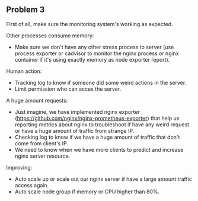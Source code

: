 
## Problem 3
First of all, make sure the monitoring system's working as expected.

Other processes consume memory:
- Make sure we don't have any other stress process to server (use process exporter or cadvisor to monitor the nginx process or nginx container if it's using exactly memory as node exporter report).

Human action:
- Tracking log to know if someone did some weird actions in the server.
- Limit permission who can acces the server.

A huge amount requests:
- Just imagine, we have implemented nginx exporter (https://github.com/nginx/nginx-prometheus-exporter) that help us reporting metrics about nginx to troubleshoot if have any weird request or have a huge amount of traffic from strange IP.
- Checking log to know if we have a huge amount of traffic that don't come from client's IP.
- We need to know when we have more clients to predict and increase nginx server resource.

Improving:
- Auto scale up or scale out our nginx server if have a large amount traffic access again.
- Auto scale node group if memory or CPU higher than 80%.
